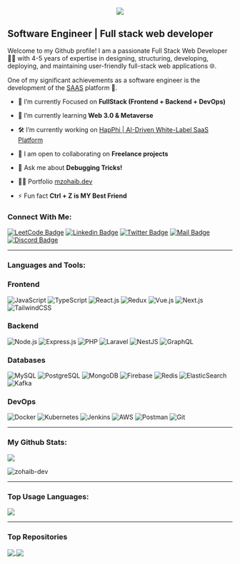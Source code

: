 <h1 align="center">
  <a href="https://git.io/typing-svg">
    <img src="https://readme-typing-svg.herokuapp.com/?lines=Hello,+There!+👋;This+is+ZOHAIB....;Nice+to+meet+you!&center=true&size=30">
  </a>
</h1>


Software Engineer | Full stack web developer
---------------------------------------------

Welcome to my Github profile! I am a passionate Full Stack Web Developer 👨‍💻 with 4-5 years of expertise in designing, structuring, developing, deploying, and maintaining user-friendly full-stack web applications 🌐. 

One of my significant achievements as a software engineer is the development of the [SAAS](https://happhi.com) platform 🚀.


- 🔭 I’m currently Focused on **FullStack (Frontend + Backend + DevOps)**

- 🌱 I’m currently learning **Web 3.0 & Metaverse**

- 🛠️ I’m currently working on [HapPhi | AI-Driven White-Label SaaS Platform](https://happhi.com)

- 🤝 I am open to collaborating on **Freelance projects**

- 💬 Ask me about **Debugging Tricks!**

- 👨‍💻 Portfolio [mzohaib.dev](https://mzohaib.dev)

- ⚡ Fun fact **Ctrl + Z is MY Best Friend**

### Connect With Me:

[![LeetCode Badge](https://img.shields.io/badge/LeetCode-000000?style=for-the-badge&logo=leetcode&logoColor=yellow)](https://leetcode.com/u/mzohaib-dev/)
[![Linkedin Badge](https://img.shields.io/badge/LinkedIn-0077B5?style=for-the-badge&logo=linkedin&logoColor=white)](https://www.linkedin.com/in/mzohaib-dev/) 
[![Twitter Badge](https://img.shields.io/badge/Twitter-1DA1F2?style=for-the-badge&logo=twitter&logoColor=white)](https://twitter.com/mzohaib_dev)
[![Mail Badge](https://img.shields.io/badge/Gmail-D14836?style=for-the-badge&logo=gmail&logoColor=white)](mailto:dev.mzohaib@outlook.com)
[![Discord Badge](https://img.shields.io/badge/Discord-7289DA?style=for-the-badge&logo=discord&logoColor=white)](https://discord.com/users/mzohaib_dev)

---

### Languages and Tools:

### Frontend
![JavaScript](https://img.shields.io/badge/JavaScript-F7DF1E?style=flat-square&logo=javascript&logoColor=black)
![TypeScript](https://img.shields.io/badge/TypeScript-007ACC?style=flat-square&logo=typescript&logoColor=white)
![React.js](https://img.shields.io/badge/React.js-0081CB?style=flat-square&logo=react&logoColor=61DAFB)
![Redux](https://img.shields.io/badge/Redux-black?style=flastic&logo=Redux&logoColor=764ABC)
![Vue.js](https://img.shields.io/badge/Vue.js-4FC08D?style=flat-square&logo=vue.js&logoColor=white)
![Next.js](https://img.shields.io/badge/Next.js-f7f7f7?style=flastic&logo=Next.js&logoColor=000000)
![TailwindCSS](https://img.shields.io/badge/TailwindCSS-38B2AC?style=flat-square&logo=tailwindcss&logoColor=white)

### Backend
![Node.js](https://img.shields.io/badge/Node.js-43853D?style=flat-square&logo=node.js&logoColor=white)
![Express.js](https://img.shields.io/badge/Express.js-000000?style=flat-square&logo=express&logoColor=white)
![PHP](https://img.shields.io/badge/PHP-777BB4?style=flat-square&logo=php&logoColor=white)
![Laravel](https://img.shields.io/badge/Laravel-FF2D20?style=flat-square&logo=laravel&logoColor=white)
![NestJS](https://img.shields.io/badge/Nestjs-000000?style=flat-square&logo=nestjs&logoColor=D9224D)
![GraphQL](https://img.shields.io/badge/GraphQL-E10098?style=flat-square&logo=graphql&logoColor=white)

### Databases
![MySQL](https://img.shields.io/badge/MySQL-005C84?style=flat-square&logo=mysql&logoColor=white)
![PostgreSQL](https://img.shields.io/badge/PostgreSQL-31658D?style=flastic&logo=PostgreSQL&logoColor=white)
![MongoDB](https://img.shields.io/badge/MongoDB-F7F7F7?style=flat-square&logo=mongodb&logoColor=49A248)
![Firebase](https://img.shields.io/badge/Firebase-FFCA28?style=flat-square&logo=firebase&logoColor=black)
![Redis](https://img.shields.io/badge/redis-%23DD0031.svg?&style=flat-square&logo=redis&logoColor=white)
![ElasticSearch](https://img.shields.io/badge/ElasticSearch-005571?style=flat-square&logo=elastic&logoColor=white)
![Kafka](https://img.shields.io/badge/Kafka-231F20?style=flat-square&logo=apachekafka&logoColor=white)

### DevOps
![Docker](https://img.shields.io/badge/Docker-0CC1F3?style=flat-square&logo=docker&logoColor=white)
![Kubernetes](https://img.shields.io/badge/Kubernetes-326CE5?style=flat-square&logo=kubernetes&logoColor=white)
![Jenkins](https://img.shields.io/badge/Jenkins-D24939?style=flat-square&logo=jenkins&logoColor=white)
![AWS](https://img.shields.io/badge/AWS-232F3E?style=flat-square&logo=amazonaws&logoColor=white)
![Postman](https://img.shields.io/badge/Postman-f7f7f7?style=flastic&logo=Postman&logoColor=FF6C37)
![Git](https://img.shields.io/badge/Git-F05032?style=flat-square&logo=git&logoColor=white)


---

### My Github Stats:

<p>
  <img align="center" src="https://github-readme-stats.vercel.app/api?username=mzohaib-dev&show_icons=true&theme=algolia&hide_border=true">
</p>
<p>
  <img align="center" src="https://github-readme-streak-stats.herokuapp.com/?user=mzohaib-dev&theme=algolia" alt="zohaib-dev" />
</p>

---

### Top Usage Languages:

<img align="center" src="https://github-readme-stats.vercel.app/api/top-langs/?username=mzohaib-dev&layout=compact&theme=algolia&hide_border=true&&langs_count=10" />

---



### Top Repositories


<a href="https://github.com/said7388/developer-portfolio">
  <img align="center" src="https://github-readme-stats.vercel.app/api/pin/?username=said7388&repo=developer-portfolio&theme=algolia" />
</a>
<a href="https://github.com/said7388/Express-Postgres-blog">
  <img align="center" src="https://github-readme-stats.vercel.app/api/pin/?username=said7388&repo=Express-Postgres-blog&theme=algolia" />
</a>
